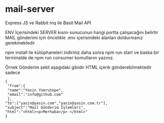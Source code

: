 # mail-server
Express JS ve Rabbit mq ile Basit Mail API

ENV İçerisindeki SERVER kısmı sunucunun hangi portta çalışacağını belirtir
MAİL gönderimi için öncelikle .env içerisindeki alanları doldurmanız gerekmektedir

npm install ile kütüphaneleri indiriniz daha sonra npm run start ve baska bir terminalde de npm run consumer komutlarını yazınız.

Örnek Gönderim şekli aşagıdaki gibidir HTML içerik gönderebilmektedir sadece 
```
{
 "from":{
 "name":"Yasin Yumrutepe",
 "email":"info@github.com"
 },
"to":["yasin@yasin.com","yasin@yasin.com.tr"],
"subject":"Mail Gönderim İşlemleri",
"html":"<html><p>Merhaba</p> </html>"
}
```
